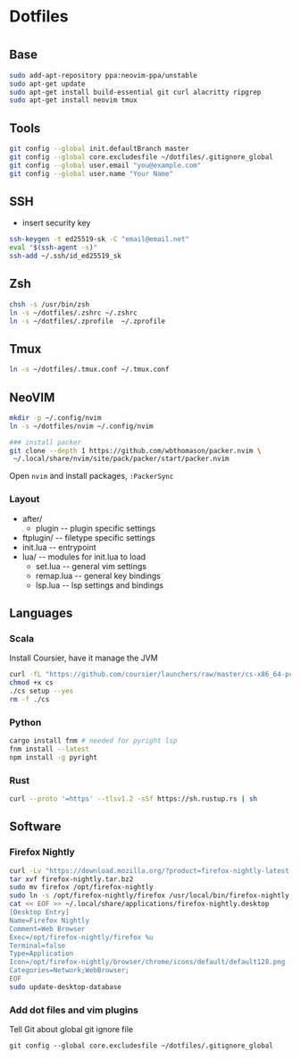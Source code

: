 # Dotfiles
#
## Base
```sh
sudo add-apt-repository ppa:neovim-ppa/unstable
sudo apt-get update
sudo apt-get install build-essential git curl alacritty ripgrep
sudo apt-get install neovim tmux
```

## Tools
```sh
git config --global init.defaultBranch master
git config --global core.excludesfile ~/dotfiles/.gitignore_global
git config --global user.email "you@example.com"
git config --global user.name "Your Name"
```
## SSH
- insert security key
```sh
ssh-keygen -t ed25519-sk -C "email@email.net"
eval "$(ssh-agent -s)"
ssh-add ~/.ssh/id_ed25519_sk
```


## Zsh
```sh
chsh -s /usr/bin/zsh
ln -s ~/dotfiles/.zshrc ~/.zshrc
ln -s ~/dotfiles/.zprofile  ~/.zprofile 
```

## Tmux
```sh
ln -s ~/dotfiles/.tmux.conf ~/.tmux.conf
```

## NeoVIM
```sh
mkdir -p ~/.config/nvim
ln -s ~/dotfiles/nvim ~/.config/nvim

### install packer
git clone --depth 1 https://github.com/wbthomason/packer.nvim \
 ~/.local/share/nvim/site/pack/packer/start/packer.nvim
```
Open `nvim` and install packages, `:PackerSync`

### Layout
- after/
  - plugin -- plugin specific settings
- ftplugin/ -- filetype specific settings
- init.lua -- entrypoint
- lua/ -- modules for init.lua to load
  - set.lua -- general vim settings
  - remap.lua -- general key bindings
  - lsp.lua -- lsp settings and bindings

## Languages

### Scala
Install Coursier, have it manage the JVM
```sh
curl -fL "https://github.com/coursier/launchers/raw/master/cs-x86_64-pc-linux.gz" | gzip -d > cs
chmod +x cs
./cs setup --yes
rm -f ./cs
```

### Python
```sh
cargo install fnm # needed for pyright lsp
fnm install --latest
npm install -g pyright
```

### Rust
```sh
curl --proto '=https' --tlsv1.2 -sSf https://sh.rustup.rs | sh
```


## Software
### Firefox Nightly
```sh
curl -Lv "https://download.mozilla.org/?product=firefox-nightly-latest-ssl&os=linux64&lang=en-US" -o firefox-nightly.tar.bz2 
tar xvf firefox-nightly.tar.bz2
sudo mv firefox /opt/firefox-nightly
sudo ln -s /opt/firefox-nightly/firefox /usr/local/bin/firefox-nightly
cat << EOF >> ~/.local/share/applications/firefox-nightly.desktop
[Desktop Entry]
Name=Firefox Nightly
Comment=Web Browser
Exec=/opt/firefox-nightly/firefox %u
Terminal=false
Type=Application
Icon=/opt/firefox-nightly/browser/chrome/icons/default/default128.png
Categories=Network;WebBrowser;
EOF
sudo update-desktop-database
```

### Add dot files and vim plugins
Tell Git about global git ignore file
```
git config --global core.excludesfile ~/dotfiles/.gitignore_global
```
